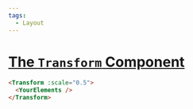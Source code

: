 ```yaml
---
tags:
  - Layout
---
```


# [The `Transform` Component](https://sli.dev/features/transform-component.html)

```md
<Transform :scale="0.5">
  <YourElements />
</Transform>
```